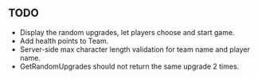 ## TODO
- Display the random upgrades, let players choose and start game.
- Add health points to Team.
- Server-side max character length validation for team name and player name.
- GetRandomUpgrades should not return the same upgrade 2 times.